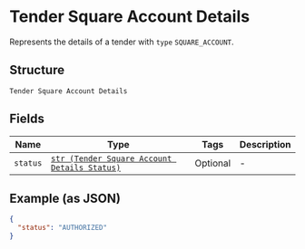 
# Tender Square Account Details

Represents the details of a tender with `type` `SQUARE_ACCOUNT`.

## Structure

`Tender Square Account Details`

## Fields

| Name | Type | Tags | Description |
|  --- | --- | --- | --- |
| `status` | [`str (Tender Square Account Details Status)`](../../doc/models/tender-square-account-details-status.md) | Optional | - |

## Example (as JSON)

```json
{
  "status": "AUTHORIZED"
}
```

